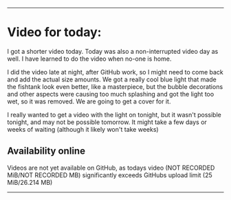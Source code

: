 
***

# Video for today:

I got a shorter video today. Today was also a non-interrupted video day as well. I have learned to do the video when no-one is home.

I did the video late at night, after GitHub work, so I might need to come back and add the actual size amounts. We got a really cool blue light that made the fishtank look even better, like a masterpiece, but the bubble decorations and other aspects were causing too much splashing and got the light too wet, so it was removed. We are going to get a cover for it.

I really wanted to get a video with the light on tonight, but it wasn't possible tonight, and may not be possible tomorrow. It might take a few days or weeks of waiting (although it likely won't take weeks)

## Availability online

Videos are not yet available on GitHub, as todays video (NOT RECORDED MiB/NOT RECORDED MB) significantly exceeds GitHubs upload limit (25 MiB/26.214 MB)

***

